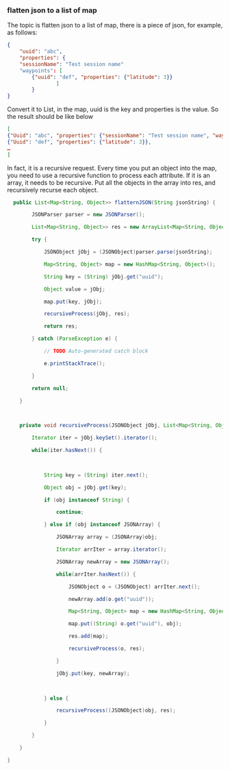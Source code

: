 ### flatten json to a list of map

The topic is flatten json to a list of map, there is a piece of json, for example, as follows:

```json
{
	"uuid": "abc",
	"properties": {
	"sessionName": "Test session name"
	"waypoints": [
		{"uuid": "def", "properties": {"latitude": 3}}
				]
		}
}
```

Convert it to List<Map>, in the map, uuid is the key and properties is the value. So the result should be like below

```json
[
{"Uuid": "abc", "properties": {"sessionName": "Test session name", "waypoints": ["def"]}},
{"Uuid": "def", "properties": {"latitude": 3}},
…
]
```

In fact, it is a recursive request. Every time you put an object into the map, you need to use a recursive function to process each attribute. If it is an array, it needs to be recursive. Put all the objects in the array into res, and recursively recurse each object.

```java
  public List<Map<String, Object>> flatternJSON(String jsonString) {

        JSONParser parser = new JSONParser();

        List<Map<String, Object>> res = new ArrayList<Map<String, Object>>();

        try {

            JSONObject jObj = (JSONObject)parser.parse(jsonString);

            Map<String, Object> map = new HashMap<String, Object>();

            String key = (String) jObj.get("uuid");

            Object value = jObj;

            map.put(key, jObj);

            recursiveProcess(jObj, res);

            return res;

        } catch (ParseException e) {

            // TODO Auto-generated catch block

            e.printStackTrace();

        }

        return null;

    }

     

    private void recursiveProcess(JSONObject jObj, List<Map<String, Object>>res) {

        Iterator iter = jObj.keySet().iterator();

        while(iter.hasNext()) {

             

            String key = (String) iter.next();

            Object obj = jObj.get(key);

            if (obj instanceof String) {

                continue;

            } else if (obj instanceof JSONArray) {

                JSONArray array = (JSONArray)obj;

                Iterator arrIter = array.iterator();

                JSONArray newArray = new JSONArray();

                while(arrIter.hasNext()) {

                    JSONObject o = (JSONObject) arrIter.next();

                    newArray.add(o.get("uuid"));

                    Map<String, Object> map = new HashMap<String, Object>();

                    map.put((String) o.get("uuid"), obj);

                    res.add(map);

                    recursiveProcess(o, res);

                }

                jObj.put(key, newArray);

                 

            } else {

                recursiveProcess((JSONObject)obj, res);

            }

        }

    }

}
```

